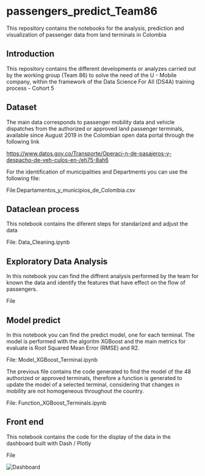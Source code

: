 # passengers_predict_Team86
This repository contains the notebooks for the analysis, prediction and visualization of passenger data from land terminals in Colombia

## Introduction
This repository contains the different developments or analyzes carried out by the working group (Team 86) to solve the need of the U - Mobile company, within the framework of the Data Science For All (DS4A) training process - Cohort 5

## Dataset
The main data corresponds to passenger mobility data and vehicle dispatches from the authorized or approved land passenger terminals, available since August 2019 in the Colombian open data portal through the following link

https://www.datos.gov.co/Transporte/Operaci-n-de-pasajeros-y-despacho-de-veh-culos-en-/eh75-8ah6

For the identification of municipalities and Departments you can use the following file:

File:Departamentos_y_municipios_de_Colombia.csv

## Dataclean process
This notebook contains the diferent steps for standarized and adjust the data

File: Data_Cleaning.ipynb

## Exploratory Data Analysis
In this notebook you can find the diffrent analysis performed by the team for known the data and identify the features that have effect on the flow of passengers.

File

## Model predict

In this notebook you can find the predict model, one for each terminal. The model is performed with the algoritm XGBoost and the main metrics for evaluate is Root Squared Mean Error (RMSE) and R2. 

File: Model_XGBoost_Terminal.ipynb

The previous file contains the code generated to find the model of the 48 authorized or approved terminals, therefore a function is generated to update the model of a selected terminal, considering that changes in mobility are not homogeneous throughout the country.

File: Function_XGBoost_Terminals.ipynb

## Front end
This notebook contains the code for the display of the data in the dashboard built with Dash / Plotly

File

![Dashboard](https://user-images.githubusercontent.com/12412106/131951460-c46f0ca0-ab9e-43ab-a006-4501c6411f0d.jpg)
